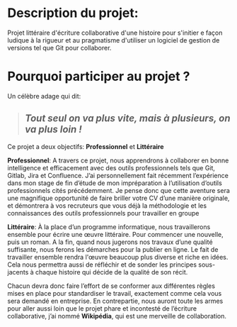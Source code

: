 # Description du projet:
Projet littéraire d'écriture collaborative d'une histoire pour s'initier e façon ludique à la rigueur et au pragmatisme d'utiliser un logiciel de gestion de versions tel que Git pour collaborer.

# Pourquoi participer au projet ?

Un célèbre adage qui dit: 

>## *Tout seul on va plus vite, mais à plusieurs, on va plus loin !*

Ce projet a deux objectifs: **Professionnel** et **Littéraire**

**Professionnel**: A travers ce projet, nous apprendrons à collaborer en bonne intelligence et efficacement avec des outils professionnels tels que Git, Gitlab, Jira et Confluence. J’ai personnellement fait récemment l’expérience dans mon stage de fin d’étude de mon impréparation à l’utilisation d’outils professionnels cités précédemment. Je pense donc que cette aventure sera une magnifique opportunité de faire briller votre CV d’une manière originale, et démontrera à vos recruteurs que vous déjà la méthodologie et les connaissances des outils professionnels pour travailler en groupe

**Littéraire**: À la place d’un programme informatique, nous travaillerons ensemble pour écrire une œuvre littéraire. Pour commencer une nouvelle, puis un roman. A la fin, quand nous jugerons nos travaux d’une qualité suffisante, nous ferons les démarches pour la publier en ligne. Le fait de travailler ensemble rendra l'œuvre beaucoup plus diverse et riche en idées. Cela nous permettra aussi de réfléchir et de sonder les principes sous-jacents à chaque histoire qui décide de la qualité de son récit.

Chacun devra donc faire l’effort de se conformer aux différentes règles mises en place pour standardiser le travail, exactement comme cela vous sera demandé en entreprise. En contrepartie, nous auront toute les armes pour aller aussi loin que le projet phare et incontesté de l’écriture collaborative, j’ai nommé **Wikipédia**, qui est une merveille de collaboration.
